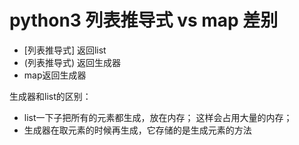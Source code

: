 # python3 列表推导式 vs map 差别

- [列表推导式] 返回list
- (列表推导式) 返回生成器
- map返回生成器

生成器和list的区别：

- list一下子把所有的元素都生成，放在内存； 这样会占用大量的内存；
- 生成器在取元素的时候再生成，它存储的是生成元素的方法



